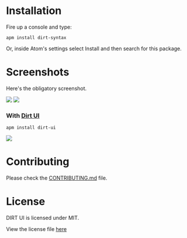 # Installation

Fire up a console and type:

```shell
apm install dirt-syntax
```

Or, inside Atom's settings select Install and then search for this package.


# Screenshots

Here's the obligatory screenshot.

![](http://i.imgur.com/wzNw9jm.png)
![](http://i.imgur.com/5jTKg1F.png)


### With [Dirt UI](https://atom.io/packages/dirt-ui)

```shell
apm install dirt-ui
```
![](http://i.imgur.com/RXE0DnF.png)


# Contributing

Please check the [CONTRIBUTING.md](https://github.com/mratorr/dirt-syntax/blob/master/CONTRIBUTING.md) file.


# License
DIRT UI is licensed under MIT.

View the license file [here](https://github.com/mratorr/dirt-syntax/blob/master/LICENSE.md)
